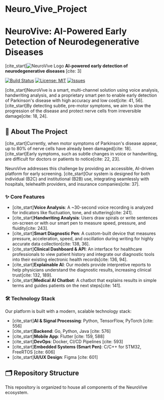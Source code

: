 # Neuro_Vive_Project

# NeuroVive: AI-Powered Early Detection of Neurodegenerative Diseases

[cite_start]![NeuroVive Logo](https://i.imgur.com/8d2LqG5.png) **AI-powered early detection of neurodegenerative diseases** [cite: 3]

[![Build Status](https://img.shields.io/travis/com/your_username/your_repository.svg)](https://travis-ci.com/your_username/your_repository)
[![License: MIT](https://img.shields.io/badge/License-MIT-yellow.svg)](https://opensource.org/licenses/MIT)
[![Issues](https://img.shields.io/github/issues/your_username/your_repository)](https://github.com/your_username/your_repository/issues)

[cite_start]NeuroVive is a smart, multi-channel solution using voice analysis, handwriting analysis, and a proprietary smart pen to enable early detection of Parkinson's disease with high accuracy and low cost[cite: 41, 56]. [cite_start]By detecting subtle, pre-motor symptoms, we aim to slow the progression of the disease and protect nerve cells from irreversible damage[cite: 18, 24].

## 🎯 About The Project

[cite_start]Currently, when motor symptoms of Parkinson's disease appear, up to 80% of nerve cells have already been damaged[cite: 18]. [cite_start]Early symptoms, such as subtle changes in voice or handwriting, are difficult for doctors or patients to notice[cite: 22, 23].

NeuroVive addresses this challenge by providing an accessible, AI-driven platform for early screening. [cite_start]Our system is designed for both individual (B2C) and institutional (B2B) use, integrating seamlessly with hospitals, telehealth providers, and insurance companies[cite: 37].

### ✨ Core Features

* [cite_start]**Voice Analysis**: A ~30-second voice recording is analyzed for indicators like fluctuation, tone, and stuttering[cite: 241].
* [cite_start]**Handwriting Analysis**: Users draw spirals or write sentences on-screen or with our smart pen to measure speed, pressure, and fluidity[cite: 243].
* [cite_start]**Smart Diagnostic Pen**: A custom-built device that measures pressure, acceleration, speed, and oscillation during writing for highly accurate data collection[cite: 138, 36].
* [cite_start]**Clinical Dashboard & API**: An interface for healthcare professionals to view patient history and integrate our diagnostic tools into their existing electronic health records[cite: 136, 94].
* [cite_start]**Explainable AI**: Our models provide interpretive reports to help physicians understand the diagnostic results, increasing clinical trust[cite: 132, 189].
* [cite_start]**Medical AI Chatbot**: A chatbot that explains results in simple terms and guides patients on the next steps[cite: 141].

### 🛠️ Technology Stack

Our platform is built with a modern, scalable technology stack:

* [cite_start]**AI & Signal Processing**: Python, TensorFlow, PyTorch [cite: 556]
* [cite_start]**Backend**: Go, Python, Java [cite: 576]
* [cite_start]**Mobile App**: Flutter [cite: 159, 588]
* [cite_start]**DevOps**: Docker, CI/CD Pipelines [cite: 593]
* [cite_start]**Embedded Systems (Smart Pen)**: C/C++ for STM32, FreeRTOS [cite: 606]
* [cite_start]**UI/UX Design**: Figma [cite: 601]

## 🗂️ Repository Structure

This repository is organized to house all components of the NeuroVive ecosystem.
